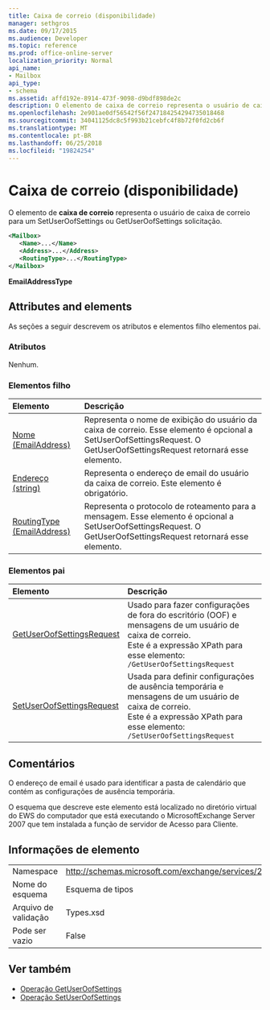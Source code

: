 ```yaml
---
title: Caixa de correio (disponibilidade)
manager: sethgros
ms.date: 09/17/2015
ms.audience: Developer
ms.topic: reference
ms.prod: office-online-server
localization_priority: Normal
api_name:
- Mailbox
api_type:
- schema
ms.assetid: affd192e-8914-473f-9098-d9bdf898de2c
description: O elemento de caixa de correio representa o usuário de caixa de correio para um SetUserOofSettings ou GetUserOofSettings solicitação.
ms.openlocfilehash: 2e901ae0df56542f56f247184254294735018468
ms.sourcegitcommit: 34041125dc8c5f993b21cebfc4f8b72f0fd2cb6f
ms.translationtype: MT
ms.contentlocale: pt-BR
ms.lasthandoff: 06/25/2018
ms.locfileid: "19824254"
---
```

# <a name="mailbox-availability"></a>Caixa de correio (disponibilidade)

O elemento de **caixa de correio** representa o usuário de caixa de correio para um SetUserOofSettings ou GetUserOofSettings solicitação. 
  
```xml
<Mailbox>
   <Name>...</Name>
   <Address>...</Address>
   <RoutingType>...</RoutingType>
</Mailbox>
```

**EmailAddressType**

## <a name="attributes-and-elements"></a>Attributes and elements

As seções a seguir descrevem os atributos e elementos filho elementos pai.
  
### <a name="attributes"></a>Atributos

Nenhum.
  
### <a name="child-elements"></a>Elementos filho

|**Elemento**|**Descrição**|
|:-----|:-----|
|[Nome (EmailAddress)](name-emailaddress.md) <br/> |Representa o nome de exibição do usuário da caixa de correio. Esse elemento é opcional a SetUserOofSettingsRequest. O GetUserOofSettingsRequest retornará esse elemento.  <br/> |
|[Endereço (string)](address-string.md) <br/> |Representa o endereço de email do usuário da caixa de correio. Este elemento é obrigatório.  <br/> |
|[RoutingType (EmailAddress)](routingtype-emailaddress.md) <br/> |Representa o protocolo de roteamento para a mensagem. Esse elemento é opcional a SetUserOofSettingsRequest. O GetUserOofSettingsRequest retornará esse elemento.  <br/> |
   
### <a name="parent-elements"></a>Elementos pai

|**Elemento**|**Descrição**|
|:-----|:-----|
|[GetUserOofSettingsRequest](getuseroofsettingsrequest.md) <br/> |Usado para fazer configurações de fora do escritório (OOF) e mensagens de um usuário de caixa de correio.  <br/> Este é a expressão XPath para esse elemento:  <br/>  `/GetUserOofSettingsRequest` <br/> |
|[SetUserOofSettingsRequest](setuseroofsettingsrequest.md) <br/> |Usada para definir configurações de ausência temporária e mensagens de um usuário de caixa de correio.  <br/> Este é a expressão XPath para esse elemento:  <br/>  `/SetUserOofSettingsRequest` <br/> |
   
## <a name="remarks"></a>Comentários

O endereço de email é usado para identificar a pasta de calendário que contém as configurações de ausência temporária. 
  
O esquema que descreve este elemento está localizado no diretório virtual do EWS do computador que está executando o MicrosoftExchange Server 2007 que tem instalada a função de servidor de Acesso para Cliente.
  
## <a name="element-information"></a>Informações de elemento

|||
|:-----|:-----|
|Namespace  <br/> |http://schemas.microsoft.com/exchange/services/2006/types  <br/> |
|Nome do esquema  <br/> |Esquema de tipos  <br/> |
|Arquivo de validação  <br/> |Types.xsd  <br/> |
|Pode ser vazio  <br/> |False  <br/> |
   
## <a name="see-also"></a>Ver também

- [Operação GetUserOofSettings](getuseroofsettings-operation.md)
- [Operação SetUserOofSettings](setuseroofsettings-operation.md)

